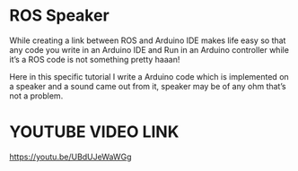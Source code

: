 # ROS Speaker

While creating a link between ROS and Arduino IDE makes life easy so that any code you write in an Arduino IDE and Run in an Arduino controller while it’s a ROS code is not something pretty haaan!

Here in this specific tutorial I write a Arduino code which is implemented on a speaker and a sound came out from it, speaker may be of any ohm that’s not a problem.

# YOUTUBE VIDEO LINK
https://youtu.be/UBdUJeWaWGg
